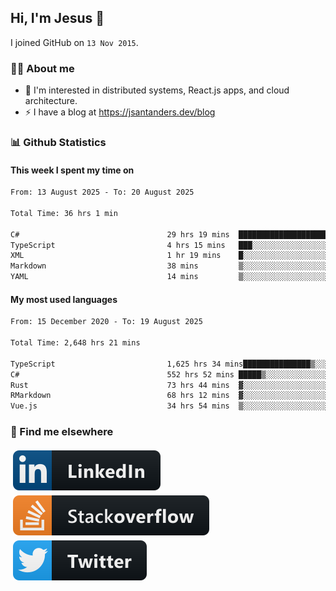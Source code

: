## Hi, I'm Jesus 👋

I joined GitHub on `13 Nov 2015`.

<!-- Talking about you -->

### 👨‍💻 About me

- 👦 I'm interested in distributed systems, React.js apps, and cloud architecture.
- ⚡️ I have a blog at <https://jsantanders.dev/blog>

### 📊 Github Statistics

#### This week I spent my time on

<!--START_SECTION:weekly-->

```txt
From: 13 August 2025 - To: 20 August 2025

Total Time: 36 hrs 1 min

C#                                 29 hrs 19 mins  ████████████████████▒░░░░   81.41 %
TypeScript                         4 hrs 15 mins   ███░░░░░░░░░░░░░░░░░░░░░░   11.80 %
XML                                1 hr 19 mins    █░░░░░░░░░░░░░░░░░░░░░░░░   03.68 %
Markdown                           38 mins         ▒░░░░░░░░░░░░░░░░░░░░░░░░   01.80 %
YAML                               14 mins         ▒░░░░░░░░░░░░░░░░░░░░░░░░   00.69 %
```

<!--END_SECTION:weekly-->

#### My most used languages

<!--START_SECTION:alltime-->

```txt
From: 15 December 2020 - To: 19 August 2025

Total Time: 2,648 hrs 21 mins

TypeScript                         1,625 hrs 34 mins███████████████▒░░░░░░░░░   61.38 %
C#                                 552 hrs 52 mins █████▒░░░░░░░░░░░░░░░░░░░   20.88 %
Rust                               73 hrs 44 mins  ▓░░░░░░░░░░░░░░░░░░░░░░░░   02.78 %
RMarkdown                          68 hrs 12 mins  ▓░░░░░░░░░░░░░░░░░░░░░░░░   02.58 %
Vue.js                             34 hrs 54 mins  ▒░░░░░░░░░░░░░░░░░░░░░░░░   01.32 %
```

<!--END_SECTION:alltime-->

### 📢 Find me elsewhere

<p>
  <a target="_blank" href="https://linkedin.com/in/jsantanders">
    <img src="https://github.com/jsantanders/jsantanders/blob/master/img/linkedin.svg" alt="LinkedIn" style="vertical-align:top; margin:4px">
  </a>
  
  <a target="_blank" href="https://stackoverflow.com/users/7318331/jesus-santander">
    <img src="https://github.com/jsantanders/jsantanders/blob/master/img/stackoverflow.svg" alt="StackOverflow" style="vertical-align:top; margin:4px">
  </a>
  
  <a target="_blank" href="http://twitter.com/jsantanders">
    <img src="https://github.com/jsantanders/jsantanders/blob/master/img/twitter.svg" alt="Twitter" style="vertical-align:top; margin:4px">
  </a>
</p>
